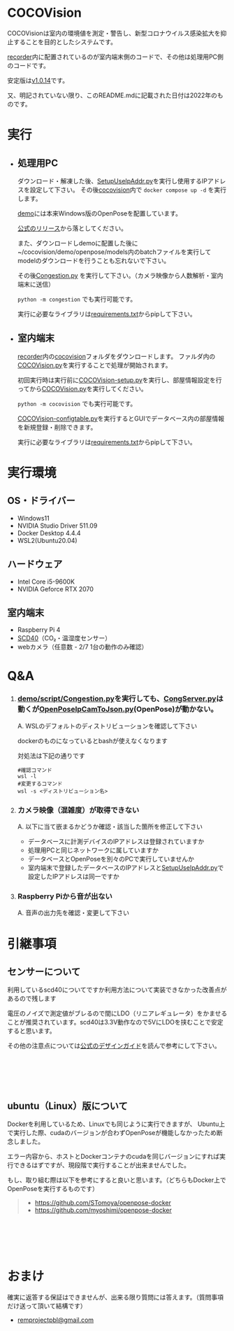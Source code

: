 # COCOVision
COCOVisionは室内の環境値を測定・警告し、新型コロナウイルス感染拡大を抑止することを目的としたシステムです。

[recorder](recorder/)内に配置されているのが室内端末側のコードで、その他は処理用PC側のコードです。

安定版は[v1.0.14](https://github.com/REM-Project/COCOVision/releases/v1.0.14)です。

又、明記されていない限り、このREADME.mdに記載された日付は2022年のものです。


# 実行
* ## 処理用PC
  ダウンロード・解凍した後、[SetupUseIpAddr.py](demo/script/congestion/SetupUseIpAddr.py)を実行し使用するIPアドレスを設定して下さい。
  その後[cocovision](./)内で `docker compose up -d` を実行します。

  [demo](demo)には本来Windows版のOpenPoseを配置しています。

  [公式のリリース](https://github.com/CMU-Perceptual-Computing-Lab/openpose/releases)から落としてください。

  また、ダウンロードしdemoに配置した後に~/cocovision/demo/openpose/models内のbatchファイルを実行してmodelのダウンロードを行うことも忘れないで下さい。

  その後[Congestion.py](demo/script/congestion/Congestion.py) を実行して下さい。（カメラ映像から人数解析・室内端末に送信）

  `python -m congestion` でも実行可能です。

  実行に必要なライブラリは[requirements.txt](demo/script/congestion/requirements.txt)からpipして下さい。


* ## 室内端末
  [recorder](recorder/)内の[cocovision](recorder/cocovision)フォルダをダウンロードします。
  ファルダ内の[COCOVision.py](recorder/cocovision/COCOVision.py)を実行することで処理が開始されます。
 
  初回実行時は実行前に[COCOVision-setup.py](recorder/cocovision/COCOVision-setup.py)を実行し、部屋情報設定を行ってから[COCOVision.py](recorder/cocovision/COCOVision.py)を実行してください。

  `python -m cocovision` でも実行可能です。
 
  [COCOVision-configtable.py](recorder/cocovision/cocoVision-configtable.py)を実行するとGUIでデータベース内の部屋情報を新規登録・削除できます。
 
  実行に必要なライブラリは[requirements.txt](recorder/cocovision/requirements.txt)からpipして下さい。

# 実行環境
## OS・ドライバー
* Windows11
* NVIDIA Studio Driver 511.09
* Docker Desktop 4.4.4
* WSL2(Ubuntu20.04)

## ハードウェア
* Intel Core i5-9600K
* NVIDIA Geforce RTX 2070

## 室内端末
* Raspberry Pi 4
* [SCD40](https://www.switch-science.com/catalog/7169/)（CO₂・温湿度センサー） 
* webカメラ（任意数 - 2/7 1台の動作のみ確認）

# Q&A
1. ### [demo/script/Congestion.py](demo/script/congestion/Congestion.py)を実行しても、[CongServer.py](demo/script/congestion/CongServer.py)は動くが[OpenPoseIpCamToJson.py](demo/script/congestion/OpenPoseIpCamToJson.sh)(OpenPose)が動かない。
    <p>A. WSLのデフォルトのディストリビューションを確認して下さい</p>
    <p>dockerのものになっているとbashが使えなくなります</p>
    <p>対処法は下記の通りです</p>

    ```
    #確認コマンド
    wsl -l
    #変更するコマンド
    wsl -s <ディストリビューション名>

    ```
2. ### カメラ映像（混雑度）が取得できない
    <p>A. 以下に当て嵌まるかどうか確認・該当した箇所を修正して下さい</p>
    
    * データベースに計測デバイスのIPアドレスは登録されていますか
    * 処理用PCと同じネットワークに属していますか
    * データベースとOpenPoseを別々のPCで実行していませんか
    * 室内端末で登録したデータベースのIPアドレスと[SetupUseIpAddr.py](demo/script/congestion/SetupUseIpAddr.py)で設定したIPアドレスは同一ですか
    
3. ### Raspberry Piから音が出ない
    <p>A. 音声の出力先を確認・変更して下さい</p>
    


# 引継事項
## センサーについて
利用しているscd40についてですか利用方法について実装できなかった改善点があるので残します

電圧のノイズで測定値がブレるので間にLDO（リニアレギュレータ）をかませることが推奨されています。scd40は3.3V動作なので5VにLDOを挟むことで安定すると思います。

その他の注意点については[公式のデザインガイド](https://sensirion.com/media/documents/0D0C9129/61653848/Sensirion_CO2_Sensors_SCD4x_design-in_guide.pdf)を読んで参考にして下さい。

<br>
<br>
<br>
<br>

## ubuntu（Linux）版について
Dockerを利用しているため、Linuxでも同じように実行できますが、
Ubuntu上で実行した際、cudaのバージョンが合わずOpenPoseが機能しなかったため断念しました。

エラー内容から、ホストとDockerコンテナのcudaを同じバージョンにすれば実行できるはずですが、現段階で実行することが出来ませんでした。

もし、取り組む際は以下を参考にすると良いと思います。（どちらもDocker上でOpenPoseを実行するものです）

>* https://github.com/STomoya/openpose-docker
>* https://github.com/myoshimi/openpose-docker

<br>
<br>
<br>
<br>

# おまけ
確実に返答する保証はできませんが、出来る限り質問には答えます。（質問事項だけ送って頂いて結構です）
* remprojectpbl@gmail.com
